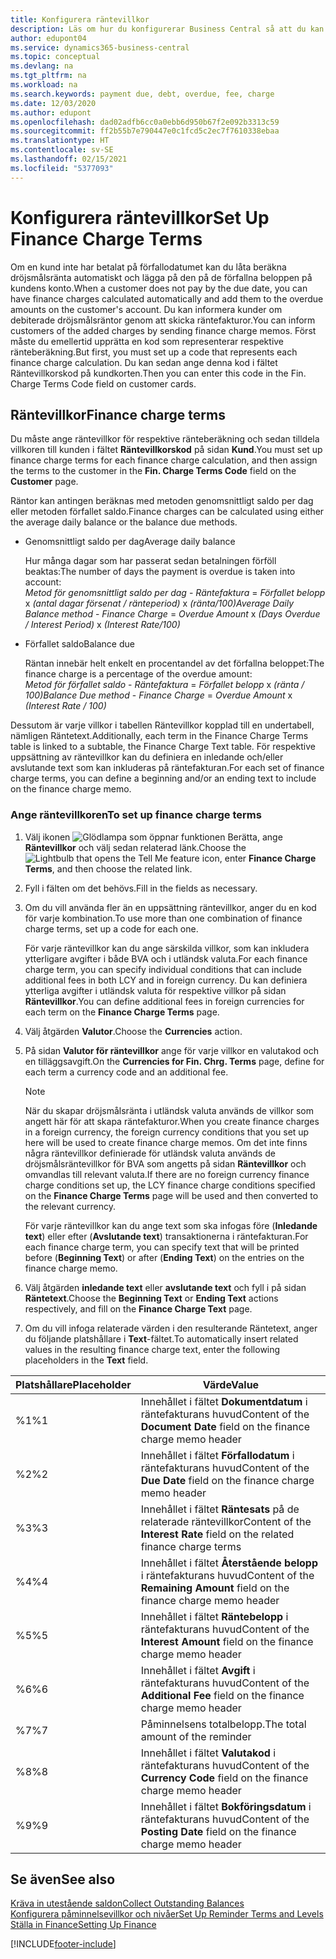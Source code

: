 ```yaml
---
title: Konfigurera räntevillkor
description: Läs om hur du konfigurerar Business Central så att du kan informera kunder om extra avgifter genom att skicka räntefakturor.
author: edupont04
ms.service: dynamics365-business-central
ms.topic: conceptual
ms.devlang: na
ms.tgt_pltfrm: na
ms.workload: na
ms.search.keywords: payment due, debt, overdue, fee, charge
ms.date: 12/03/2020
ms.author: edupont
ms.openlocfilehash: dad02adfb6cc0a0ebb6d950b67f2e092b3313c59
ms.sourcegitcommit: ff2b55b7e790447e0c1fcd5c2ec7f7610338ebaa
ms.translationtype: HT
ms.contentlocale: sv-SE
ms.lasthandoff: 02/15/2021
ms.locfileid: "5377093"
---
```

# <a name="set-up-finance-charge-terms"></a><span data-ttu-id="5033a-103">Konfigurera räntevillkor</span><span class="sxs-lookup"><span data-stu-id="5033a-103">Set Up Finance Charge Terms</span></span>

<span data-ttu-id="5033a-104">Om en kund inte har betalat på förfallodatumet kan du låta beräkna dröjsmålsränta automatiskt och lägga på den på de förfallna beloppen på kundens konto.</span><span class="sxs-lookup"><span data-stu-id="5033a-104">When a customer does not pay by the due date, you can have finance charges calculated automatically and add them to the overdue amounts on the customer's account.</span></span> <span data-ttu-id="5033a-105">Du kan informera kunder om debiterade dröjsmålsräntor genom att skicka räntefakturor.</span><span class="sxs-lookup"><span data-stu-id="5033a-105">You can inform customers of the added charges by sending finance charge memos.</span></span> <span data-ttu-id="5033a-106">Först måste du emellertid upprätta en kod som representerar respektive ränteberäkning.</span><span class="sxs-lookup"><span data-stu-id="5033a-106">But first, you must set up a code that represents each finance charge calculation.</span></span> <span data-ttu-id="5033a-107">Du kan sedan ange denna kod i fältet Räntevillkorskod på kundkorten.</span><span class="sxs-lookup"><span data-stu-id="5033a-107">Then you can enter this code in the Fin. Charge Terms Code field on customer cards.</span></span>  

## <a name="finance-charge-terms"></a><span data-ttu-id="5033a-108">Räntevillkor</span><span class="sxs-lookup"><span data-stu-id="5033a-108">Finance charge terms</span></span>

<span data-ttu-id="5033a-109">Du måste ange räntevillkor för respektive ränteberäkning och sedan tilldela villkoren till kunden i fältet **Räntevillkorskod** på sidan **Kund**.</span><span class="sxs-lookup"><span data-stu-id="5033a-109">You must set up finance charge terms for each finance charge calculation, and then assign the terms to the customer in the **Fin. Charge Terms Code** field on the **Customer** page.</span></span>

<span data-ttu-id="5033a-110">Räntor kan antingen beräknas med metoden genomsnittligt saldo per dag eller metoden förfallet saldo.</span><span class="sxs-lookup"><span data-stu-id="5033a-110">Finance charges can be calculated using either the average daily balance or the balance due methods.</span></span>

* <span data-ttu-id="5033a-111">Genomsnittligt saldo per dag</span><span class="sxs-lookup"><span data-stu-id="5033a-111">Average daily balance</span></span>  
  
  <span data-ttu-id="5033a-112">Hur många dagar som har passerat sedan betalningen förföll beaktas:</span><span class="sxs-lookup"><span data-stu-id="5033a-112">The number of days the payment is overdue is taken into account:</span></span>  
  <span data-ttu-id="5033a-113">*Metod för genomsnittligt saldo per dag* - *Räntefaktura* = *Förfallet belopp* x *(antal dagar försenat / ränteperiod)* x *(ränta/100)*</span><span class="sxs-lookup"><span data-stu-id="5033a-113">*Average Daily Balance method* - *Finance Charge* = *Overdue Amount* x *(Days Overdue / Interest Period)* x *(Interest Rate/100)*</span></span>

* <span data-ttu-id="5033a-114">Förfallet saldo</span><span class="sxs-lookup"><span data-stu-id="5033a-114">Balance due</span></span>  
  
  <span data-ttu-id="5033a-115">Räntan innebär helt enkelt en procentandel av det förfallna beloppet:</span><span class="sxs-lookup"><span data-stu-id="5033a-115">The finance charge is a percentage of the overdue amount:</span></span>  
  <span data-ttu-id="5033a-116">*Metod för förfallet saldo* - *Räntefaktura* = *Förfallet belopp* x *(ränta / 100)*</span><span class="sxs-lookup"><span data-stu-id="5033a-116">*Balance Due method* - *Finance Charge* = *Overdue Amount* x *(Interest Rate / 100)*</span></span>

<span data-ttu-id="5033a-117">Dessutom är varje villkor i tabellen Räntevillkor kopplad till en undertabell, nämligen Räntetext.</span><span class="sxs-lookup"><span data-stu-id="5033a-117">Additionally, each term in the Finance Charge Terms table is linked to a subtable, the Finance Charge Text table.</span></span> <span data-ttu-id="5033a-118">För respektive uppsättning av räntevillkor kan du definiera en inledande och/eller avslutande text som kan inkluderas på räntefakturan.</span><span class="sxs-lookup"><span data-stu-id="5033a-118">For each set of finance charge terms, you can define a beginning and/or an ending text to include on the finance charge memo.</span></span>

### <a name="to-set-up-finance-charge-terms"></a><span data-ttu-id="5033a-119">Ange räntevillkoren</span><span class="sxs-lookup"><span data-stu-id="5033a-119">To set up finance charge terms</span></span>

1. <span data-ttu-id="5033a-120">Välj ikonen ![Glödlampa som öppnar funktionen Berätta](media/ui-search/search_small.png "Berätta för mig vad du vill göra"), ange **Räntevillkor** och välj sedan relaterad länk.</span><span class="sxs-lookup"><span data-stu-id="5033a-120">Choose the ![Lightbulb that opens the Tell Me feature](media/ui-search/search_small.png "Tell me what you want to do") icon, enter **Finance Charge Terms**, and then choose the related link.</span></span>  
2. <span data-ttu-id="5033a-121">Fyll i fälten om det behövs.</span><span class="sxs-lookup"><span data-stu-id="5033a-121">Fill in the fields as necessary.</span></span>
3. <span data-ttu-id="5033a-122">Om du vill använda fler än en uppsättning räntevillkor, anger du en kod för varje kombination.</span><span class="sxs-lookup"><span data-stu-id="5033a-122">To use more than one combination of finance charge terms, set up a code for each one.</span></span>

    <span data-ttu-id="5033a-123">För varje räntevillkor kan du ange särskilda villkor, som kan inkludera ytterligare avgifter i både BVA och i utländsk valuta.</span><span class="sxs-lookup"><span data-stu-id="5033a-123">For each finance charge term, you can specify individual conditions that can include additional fees in both LCY and in foreign currency.</span></span> <span data-ttu-id="5033a-124">Du kan definiera ytterliga avgifter i utländsk valuta för respektive villkor på sidan **Räntevillkor**.</span><span class="sxs-lookup"><span data-stu-id="5033a-124">You can define additional fees in foreign currencies for each term on the **Finance Charge Terms** page.</span></span>
4. <span data-ttu-id="5033a-125">Välj åtgärden **Valutor**.</span><span class="sxs-lookup"><span data-stu-id="5033a-125">Choose the **Currencies** action.</span></span>
5. <span data-ttu-id="5033a-126">På sidan **Valutor för räntevillkor** ange för varje villkor en valutakod och en tilläggsavgift.</span><span class="sxs-lookup"><span data-stu-id="5033a-126">On the **Currencies for Fin. Chrg. Terms** page, define for each term a currency code and an additional fee.</span></span>

    > [!NOTE]  
    > <span data-ttu-id="5033a-127">När du skapar dröjsmålsränta i utländsk valuta används de villkor som angett här för att skapa räntefakturor.</span><span class="sxs-lookup"><span data-stu-id="5033a-127">When you create finance charges in a foreign currency, the foreign currency conditions that you set up here will be used to create finance charge memos.</span></span> <span data-ttu-id="5033a-128">Om det inte finns några räntevillkor definierade för utländsk valuta används de dröjsmålsräntevillkor för BVA som angetts på sidan **Räntevillkor** och omvandlas till relevant valuta.</span><span class="sxs-lookup"><span data-stu-id="5033a-128">If there are no foreign currency finance charge conditions set up, the LCY finance charge conditions specified on the **Finance Charge Terms** page will be used and then converted to the relevant currency.</span></span>

    <span data-ttu-id="5033a-129">För varje räntevillkor kan du ange text som ska infogas före (**Inledande text**) eller efter (**Avslutande text**) transaktionerna i räntefakturan.</span><span class="sxs-lookup"><span data-stu-id="5033a-129">For each finance charge term, you can specify text that will be printed before (**Beginning Text**) or after (**Ending Text**) on the entries on the finance charge memo.</span></span>  
6. <span data-ttu-id="5033a-130">Välj åtgärden **inledande text** eller **avslutande text** och fyll i på sidan **Räntetext**.</span><span class="sxs-lookup"><span data-stu-id="5033a-130">Choose the **Beginning Text** or **Ending Text** actions respectively, and fill on the **Finance Charge Text** page.</span></span>
7. <span data-ttu-id="5033a-131">Om du vill infoga relaterade värden i den resulterande Räntetext, anger du följande platshållare i **Text**-fältet.</span><span class="sxs-lookup"><span data-stu-id="5033a-131">To automatically insert related values in the resulting finance charge text, enter the following placeholders in the **Text** field.</span></span>

|<span data-ttu-id="5033a-132">Platshållare</span><span class="sxs-lookup"><span data-stu-id="5033a-132">Placeholder</span></span>|<span data-ttu-id="5033a-133">Värde</span><span class="sxs-lookup"><span data-stu-id="5033a-133">Value</span></span>|  
|-----------------|-----------|  
|<span data-ttu-id="5033a-134">%1</span><span class="sxs-lookup"><span data-stu-id="5033a-134">%1</span></span>|<span data-ttu-id="5033a-135">Innehållet i fältet **Dokumentdatum** i räntefakturans huvud</span><span class="sxs-lookup"><span data-stu-id="5033a-135">Content of the **Document Date** field on the finance charge memo header</span></span>|  
|<span data-ttu-id="5033a-136">%2</span><span class="sxs-lookup"><span data-stu-id="5033a-136">%2</span></span>|<span data-ttu-id="5033a-137">Innehållet i fältet **Förfallodatum** i räntefakturans huvud</span><span class="sxs-lookup"><span data-stu-id="5033a-137">Content of the **Due Date** field on the finance charge memo header</span></span>|  
|<span data-ttu-id="5033a-138">%3</span><span class="sxs-lookup"><span data-stu-id="5033a-138">%3</span></span>|<span data-ttu-id="5033a-139">Innehållet i fältet **Räntesats** på de relaterade räntevillkor</span><span class="sxs-lookup"><span data-stu-id="5033a-139">Content of the **Interest Rate** field on the related finance charge terms</span></span>|  
|<span data-ttu-id="5033a-140">%4</span><span class="sxs-lookup"><span data-stu-id="5033a-140">%4</span></span>|<span data-ttu-id="5033a-141">Innehållet i fältet **Återstående belopp** i räntefakturans huvud</span><span class="sxs-lookup"><span data-stu-id="5033a-141">Content of the **Remaining Amount** field on the finance charge memo header</span></span>|  
|<span data-ttu-id="5033a-142">%5</span><span class="sxs-lookup"><span data-stu-id="5033a-142">%5</span></span>|<span data-ttu-id="5033a-143">Innehållet i fältet **Räntebelopp** i räntefakturans huvud</span><span class="sxs-lookup"><span data-stu-id="5033a-143">Content of the **Interest Amount** field on the finance charge memo header</span></span>|  
|<span data-ttu-id="5033a-144">%6</span><span class="sxs-lookup"><span data-stu-id="5033a-144">%6</span></span>|<span data-ttu-id="5033a-145">Innehållet i fältet **Avgift** i räntefakturans huvud</span><span class="sxs-lookup"><span data-stu-id="5033a-145">Content of the **Additional Fee** field on the finance charge memo header</span></span>|  
|<span data-ttu-id="5033a-146">%7</span><span class="sxs-lookup"><span data-stu-id="5033a-146">%7</span></span>|<span data-ttu-id="5033a-147">Påminnelsens totalbelopp.</span><span class="sxs-lookup"><span data-stu-id="5033a-147">The total amount of the reminder</span></span>|  
|<span data-ttu-id="5033a-148">%8</span><span class="sxs-lookup"><span data-stu-id="5033a-148">%8</span></span>|<span data-ttu-id="5033a-149">Innehållet i fältet **Valutakod** i räntefakturans huvud</span><span class="sxs-lookup"><span data-stu-id="5033a-149">Content of the **Currency Code** field on the finance charge memo header</span></span>|  
|<span data-ttu-id="5033a-150">%9</span><span class="sxs-lookup"><span data-stu-id="5033a-150">%9</span></span>|<span data-ttu-id="5033a-151">Innehållet i fältet **Bokföringsdatum** i räntefakturans huvud</span><span class="sxs-lookup"><span data-stu-id="5033a-151">Content of the **Posting Date** field on the finance charge memo header</span></span>|  

## <a name="see-also"></a><span data-ttu-id="5033a-152">Se även</span><span class="sxs-lookup"><span data-stu-id="5033a-152">See also</span></span>

[<span data-ttu-id="5033a-153">Kräva in utestående saldon</span><span class="sxs-lookup"><span data-stu-id="5033a-153">Collect Outstanding Balances</span></span>](receivables-collect-outstanding-balances.md)  
[<span data-ttu-id="5033a-154">Konfigurera påminnelsevillkor och nivåer</span><span class="sxs-lookup"><span data-stu-id="5033a-154">Set Up Reminder Terms and Levels</span></span>](finance-setup-reminders.md)  
[<span data-ttu-id="5033a-155">Ställa in Finance</span><span class="sxs-lookup"><span data-stu-id="5033a-155">Setting Up Finance</span></span>](finance-setup-finance.md)  


[!INCLUDE[footer-include](includes/footer-banner.md)]